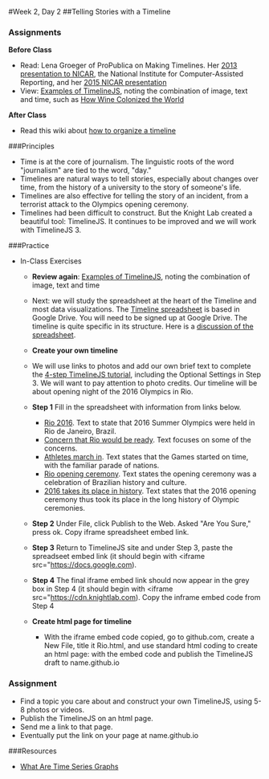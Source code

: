 #Week 2, Day 2
##Telling Stories with a Timeline

### Assignments

**Before Class**

- Read: Lena Groeger of ProPublica on Making Timelines. Her [2013 presentation to NICAR](http://lenagroeger.s3.amazonaws.com/timelines/timelines.html), the National Institute for Computer-Assisted Reporting, and her [2015 NICAR presentation](http://lenagroeger.s3.amazonaws.com/talks/nicar-2015/timelines-nicar/timelines.html)
- View: [Examples of TimelineJS](https://timeline.knightlab.com/index.html#examples), noting the combination of image, text and time, such as [How Wine Colonized the World](http://vinepair.com/wine-colonized-world-wine-history/#1)

**After Class**

- Read this wiki about [how to organize a timeline](http://www.wikihow.com/Make-a-Timeline)

###Principles

- Time is at the core of journalism. The linguistic roots of the word "journalism" are tied to the word, "day." 
- Timelines are natural ways to tell stories, especially about changes over time, from the history of a university to the story of someone's life.
- Timelines are also effective for telling the story of an incident, from a terrorist attack to the Olympics opening ceremony.
- Timelines had been difficult to construct. But the Knight Lab created a beautiful tool: TimelineJS. It continues to be improved and we will work with TimelineJS 3.

###Practice

- In-Class Exercises
  - **Review again**: [Examples of TimelineJS](https://timeline.knightlab.com/index.html#examples), noting the combination of image, text and time
  - Next: we will study the spreadsheet at the heart of the Timeline and most data visualizations. The [Timeline spreadsheet](https://drive.google.com/a/lehigh.edu/previewtemplate?id=1pHBvXN7nmGkiG8uQSUB82eNlnL8xHu6kydzH_-eguHQ&mode=public#) is based in Google Drive. You will need to be signed up at Google Drive. The timeline is quite specific in its structure. Here is a [discussion of the spreadsheet](https://timeline.knightlab.com/docs/using-spreadsheets.html).
  
  - **Create your own timeline**
  - We will use links to photos and add our own brief text to complete the [4-step TimelineJS tutorial](https://timeline.knightlab.com/index.html#make), including the Optional Settings in Step 3. We will want to pay attention to photo credits. Our timeline will be about opening night of the 2016 Olympics in Rio.
  - **Step 1** Fill in the spreadsheet with information from links below.
    - [Rio 2016](https://1.bp.blogspot.com/-gpgFkYiFS0k/V2PgaYiIIWI/AAAAAAAAAGg/iP_5APptn2Yoy-irza5E4unZTHJSPIg9QCLcB/s1600/Rio%2B2016%2BOlympics%2BOpening%2BCeremony.jpeg). Text to state that 2016 Summer Olympics were held in Rio de Janeiro, Brazil.
    - [Concern that Rio would be ready](https://i.ytimg.com/vi/9qPPxnOlrlo/maxresdefault.jpg). Text focuses on some of the concerns.
    - [Athletes march in](http://wpmedia.news.nationalpost.com/2016/08/rio_olympics_opening_ceremony-12.jpg). Text states that the Games started on time, with the familiar parade of nations.
    - [Rio opening ceremony](http://images.indianexpress.com/2016/08/maracana-main.jpg). Text states the opening ceremony was a celebration of Brazilian history and culture.
    - [2016 takes its place in history](https://www.youtube.com/watch?v=uiKFYHwQKaE). Text states that the 2016 opening ceremony thus took its place in the long history of Olympic ceremonies.
  - **Step 2** Under File, click Publish to the Web. Asked "Are You Sure," press ok. Copy iframe spreadsheet embed link.
  - **Step 3** Return to TimelineJS site and under Step 3, paste the spreadseet embed link (it should begin with <iframe src="https://docs.google.com).
  - **Step 4** The final iframe embed link should now appear in the grey box in Step 4 (it should begin with <iframe src="https://cdn.knightlab.com). Copy the inframe embed code from Step 4
   
  - **Create html page for timeline**
    - With the iframe embed code copied, go to github.com, create a New File, title it Rio.html, and use standard html coding to create an html page: with the embed code and publish the TimelineJS draft to name.github.io

### Assignment

- Find a topic you care about and construct your own TimelineJS, using 5-8 photos or videos.
- Publish the TimelineJS on an html page.
- Send me a link to that page.
- Eventually put the link on your page at name.github.io

###Resources
- [What Are Time Series Graphs](http://statistics.about.com/od/Descriptive-Statistics/a/Time-Series-Graphs.htm)
